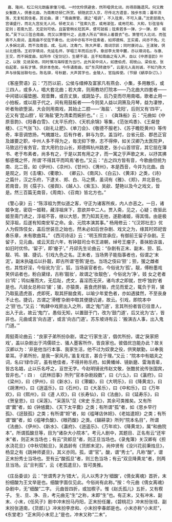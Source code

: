 <!-- { "loadSidebar": true } -->
     嘉、隆间，松江何元朗畜家僮习唱，一时优伶倶避舍，然所唱倶北词，尚得蒜酪遗风。何又教女鬟数人，倶善北曲，为南教坊顿仁所赏。顿随武宗入京，尽传北方遗音，独歩东南；暮年流落，无复知其伎者。其论曲，谓：“南曲箫管，谓之‘唱调’，不入弦索，不可入谱。”沈吏部南九宫谱盛行，而北九宫反无人问。顿老又云：“弦索九宫，或用滚弦，或用花和、大和，钐弦皆有定则；若南九宫，无定则可依。且笛管稍长短其声，便可就板；弦索若多一弹，少一弹，即  板矣。”吴下以三弦合南曲，而又以箫管叶之，此唐人所云“锦袄上着蓑衣”也。箫管可入北词，而弦索不入南词，盖南曲不仗弦节奏也。北词中亦有不叶弦索者，如郑德辉、王实甫，间亦不免。元人多娴北调，而不及南音。成、弘间，沈青门、陈大声辈，南词宗匠；同时康对山、王漾陂，倶以北擅场。王初学填词，先延名师，学唱三年而后出手。章邱李太常中麓，亦以填词名，与康、王交，而不娴度曲，如所作《宝剑记》，生硬不谐，且不知南曲之有入声，自以《中原音韵》叶之，以致 见诮吴侬。同时惟冯海桴差为当行。此外吴中词人，如唐伯虎、祝枝山、梁伯龙、张伯起辈，纵有才情，倶非本色矣。今传诵南曲，如“东风转歳华”，云是元人高则诚，不知乃陈大声与徐髯翁聨句也。陈名铎，号秋碧，大声其字也，金陵人，官指挥使。(节録《蜗亭杂订》。)

《客座赘语》云：“万历以前，公侯与缙绅及富家凡有燕会、小集，多用散乐，或三四人，或多人，唱大套北曲；若大席，则用教坊打院本——乃北曲大四套者——中间错以撮垫圈、观音舞，或百丈旗，或跳坠子。后乃变而尽用南唱，歌者止用一小拍板，或以扇子代之，间有用鼓板者——今则吴人益以洞箫及月琴，益为凄惨，听者殆欲堕涙。大会则用南戏，其始止二腔——‘海盐’、‘戈阳’，后则又有‘四平’。近又有‘昆山腔’，较‘海盐’更为清柔而婉折也。”﹝三﹞
     《眞珠船》云：“元曲如《中原音韵》、《阳春白雪》、《太平乐府》、《天机余锦》等集，《范张鸡黍》、《王粲登楼》、《三气张飞》、《赵礼让肥》、《单刀会》、《敬德不服老》、《苏子瞻贬黄州》等传奇，率音调悠扬，气魄雄壮。后有作者，鲜与为京。盖当时，台省元臣、郡邑正官及雄要之职，中州人多不得为之，毎沈抑下僚，志不得伸，如关汉卿乃太医院尹，马致远行省务官，宫大用钓台山长，郑德辉杭州路吏，张小山首领官，其它屈在簿书、老于布素者，尚多有之，于是以其有用之才，而一寓之乎声歌之末，以抒其拂郁感慨之怀，所谓‘不得其平而鸣焉’者也。”又云：“古之四方皆有音，今歌曲但统为南、北二音。如《伊州》、《凉州》、《甘州》、《渭州》，本是西音，今并为北曲。由是观之，则《击壤》、《衢歌》、 《卿云》、《南风》、《白云》、《黄泽》之类，《诗》之篇什，汉之乐府，下逮关、郑、白、马之撰，虽词有《雅》、《郑》，并北音也。若南音，则《孺子》、《接舆》、《越人》、《紫玉》、吴歈、楚艳以及今之戏文，皆是。然三百篇无南音，《周南》、《召南》皆北方也。”

《警心录》云：“陈淳祖为贾似道之客，守正为诸客所疾，内人亦恶之。一日，诸姬争宠，密窃一姬鞋，藏淳祖床下，意欲并中二人。贾入斋，见之，心疑；夜驱此姬至斋门诱之，淳祖不答，继以大怒，贾乃知其无他，遂勘诸姬，得其情。由是极契淳祖，后遂有知南安军之命。金、元院本演其事。”
    杨用修云：“《汉郊社志》优人为假饰伎女，盖后世装旦之始也，然未必如后世杂剧、戏文之为，缘其时郊祀皆奏乐章，未有歌曲耳。”
     《西河诗话》云：“明玉照宫承应，有御前王留子杂剧。王留子，见元曲。或云天启六年，有钟鼓司佥书王进朝，绰号王瘤子，善抹脸诙谐，如旧时优伶。‘留子’，即‘瘤子’。”
     丹邱先生论曲云：“杂剧有正末、副末、狚、狐、靓、鸨、猱、捷讥、引戏九色之名。正末者，当场男子能指事者也，俗谓之‘末泥’。副末执磕瓜以扑靓，即古所谓‘苍鹘’是也。当场之伎曰‘狚’；狚，猨之雌者也，其性好淫，今俗讹为‘旦’。狐，当场装官者也，今俗讹为‘孤’。靓，傅粉墨戏笑供谄者也，粉白黛绿，古称‘靓妆’，故谓之‘妆靓色’，今俗讹为‘净’。妓 女之老者曰‘鸨’；鸨似雁而大，无后趾，虎文，喜淫而无厌，诸鸟求之即就，世呼‘独豹’者是也。凡妓女总称曰‘猱’；猱，亦猿类，喜食虎肝脑，虎见而爱之，辄负于背，猱乃取虱遗虎首，虎即死，取其肝脑食焉，以喻少年爱色者，亦如遇猱然，不至丧身不止也。捷讥，古谓之‘滑稽’杂剧中取其便捷讥谑，故云。引戏，即院本中之‘狚’也。”又云：“构肆中戏房出入之所，谓之‘鬼门道’，言其所扮者皆已往昔人，出入于此，故云‘鬼门’。愚俗无知，以置鼓于门，改为‘鼓门道’，后又讹为‘古’，皆非也。元曲或言‘向古道’，或言‘向古门道’。苏东坡诗有云：‘搬演古人事，出入鬼门道。’”

周挺斋论曲云：“良家子弟所扮杂剧，谓之‘行家生活’，倡优所扮，谓之‘戾家把戏’，盖以杂剧出于鸿儒硕士、骚人墨客所作，皆良家也。彼倡优岂能办此？故关汉卿以为：‘非是他当行本事、我家生活，他不过为奴隶之役，供笑献勤，以奉我辈耳。子弟所扮，是我一家风月。’虽复戏言，甚合于理。”又云：“院本中有娼夫之词，名曰‘绿巾词’。虽有绝佳者，不得并称乐府。如黄幡绰、镜新磨、雷海青辈，皆古名娼，止以乐名呼之，亘世无字。今赵明镜讹传赵文敬，张酷贫讹传张国宾，皆非也。”﹝四﹞
     《武林旧事》所列“官本杂剧段数”，曰《六么》，曰《瀛府》，曰《梁州》，曰《伊州》，曰《新水》，曰《薄媚》，曰《大明乐》，曰《降黄龙》，曰《胡渭州》，曰《逍遥乐》，曰《石州》，曰《大圣乐〉，曰《中和乐》，曰《万年欢》，曰《熙州》，曰《道 人欢》，曰《长寿仙》，曰《法曲》，曰《延寿乐》，曰《贺皇恩》，曰《采莲》。“采莲队”见《宋史 乐志》，其余可类推矣。又有所谓“爨”者，如《钟馗爨》、《天下太平爨》之类；有所谓“孤”者，如《思乡早行孤》、《迓鼓孤》之类；有所谓“妲”者，如《褴哮店休妲》、《老姑遣妲》之类；有所谓“酸”者，如《褴哮负酸》、《眼药酸》之类。《辍耕录》所列“院本名目”，所谓《法曲》、《伊州》、《新水》、《瀛府》、《逍遥乐》、《万年欢》、《降黄龙》，属“和曲院本”。所谓孤酸旦等，目为“诸杂大小院本”。考元人剧中，其题目、正名有云“还牢末”者，则正末当场也；有云“货郎旦”者，则正旦当场也。《录鬼簿》关汉卿有《担水浇花旦》《中秋切鲙旦》，吴昌龄有《货郎末泥》，尚仲贤有《没兴花前秉烛旦》，杨显之有《跳神师婆旦》，其义亦同。孤，谓“官”。酸，谓“秀士”。凡称“酸”，谓正末扮秀士当场也。至有云“酸孤旦”者，则三色当场；有云“双旦降黄龙”者，则两旦当场。云“旦判孤”，云《老孤遣旦》，皆可类推。

《庄岳委谈》云：“世谓秀才为‘措大’。元人以秀才为‘细酸’，《倩女离魂》首折，末扮细酸为王文举是也。细酸字面仅见此。今俗尚有此称。”按：今元曲《倩女离魂》杂剧中，无“细酸”二字。
     元曲皆四折，或加楔子。惟《赵氏孤儿》五折，又有楔子。
     生、旦、净、丑，考元曲无“生”之称，末即“生”也。有正末，又有冲末、副末、小末，《任风子》剧中冲末扮马丹阳，正末扮任屠，《碧桃花》冲末扮张珪、副末扮张道南，《货郎儿》冲末扮李彦和、小末扮李春郎是也。小末亦称“小末尼”，《东堂老》“正末同小末尼上”是也，冲末又称“二末”， 

